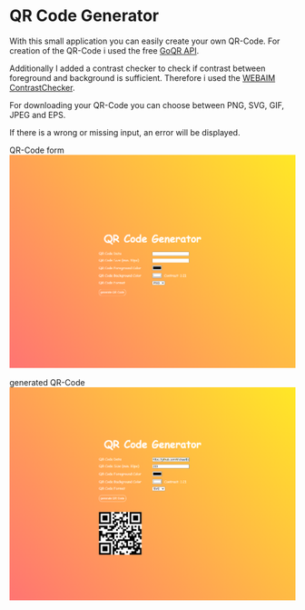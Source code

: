 # QR Code Generator
With this small application you can easily create your own QR-Code. For creation of the QR-Code i used the free [GoQR API](http://goqr.me/api/).

Additionally I added a contrast checker to check if contrast between foreground and background is sufficient. Therefore i used the [WEBAIM ContrastChecker](https://webaim.org/resources/linkcontrastchecker/).

For downloading your QR-Code you can choose between PNG, SVG, GIF, JPEG and EPS.

If there is a wrong or missing input, an error will be displayed.

QR-Code form
![QR-Code_form](https://github.com/MichaelEder1/JavaScript/blob/main/QR%20Code%20Generator/QR_CODE1.png)

generated QR-Code
![QR-Code_form](https://github.com/MichaelEder1/JavaScript/blob/main/QR%20Code%20Generator/QR_CODE2.png)
